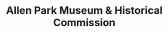 ---
layout: repo
title: "Allen Park Museum & Historical Commission"
id: 3885
permalink: repos/3885/
---